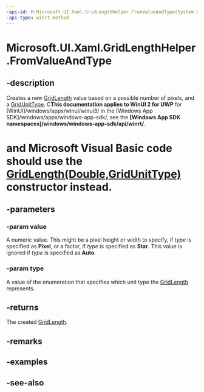 ```yaml
---
-api-id: M:Microsoft.UI.Xaml.GridLengthHelper.FromValueAndType(System.Double,Microsoft.UI.Xaml.GridUnitType)
-api-type: winrt method
---
```


<!-- Method syntax
public Windows.UI.Xaml.GridLength FromValueAndType(System.Double value, Windows.UI.Xaml.GridUnitType type)
-->

# Microsoft.UI.Xaml.GridLengthHelper.FromValueAndType

## -description
Creates a new [GridLength](gridlength.md) value based on a possible number of pixels, and a [GridUnitType](gridunittype.md). C**This documentation applies to WinUI 2 for UWP** for [WinUI]/windows/apps/winui/winui3/ in the [Windows App SDK]/windows/apps/windows-app-sdk/, see the **[Windows App SDK namespaces]/windows/windows-app-sdk/api/winrt/**.

# and Microsoft Visual Basic code should use the [ GridLength(Double,GridUnitType)](/dotnet/api/windows.ui.xaml.gridlength.-ctor?view=dotnet-uwp-10.0&preserve-view=true#Windows_UI_Xaml_GridLength__ctor_System_Double_Windows_UI_Xaml_GridUnitType_) constructor instead.

## -parameters
### -param value
A numeric value. This might be a pixel height or width to specify, if *type* is specified as **Pixel**, or a factor, if *type* is specified as **Star**. This value is ignored if *type* is specified as **Auto**.

### -param type
A value of the enumeration that specifies which unit type the [GridLength](gridlength.md) represents.

## -returns
The created [GridLength](gridlength.md).

## -remarks

## -examples

## -see-also
